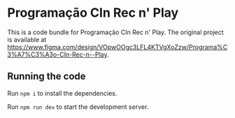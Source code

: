 
  # Programação CIn Rec n' Play

  This is a code bundle for Programação CIn Rec n' Play. The original project is available at https://www.figma.com/design/VOpwOOgc3LFL4KTVgXoZzw/Programa%C3%A7%C3%A3o-CIn-Rec-n--Play.

  ## Running the code

  Run `npm i` to install the dependencies.

  Run `npm run dev` to start the development server.
  